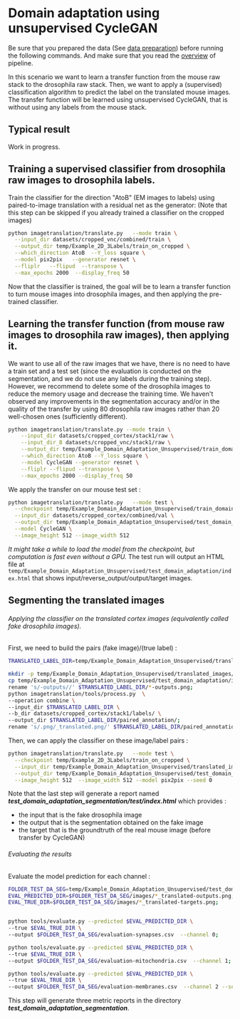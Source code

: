# Domain adaptation using unsupervised CycleGAN

Be sure that you prepared the data (See [data preparation](../README.md)) before running the following commands.
And make sure that you read the [overview](../overview.md) of pipeline.

In this scenario we want to learn a transfer function from the mouse raw stack to the drosophila raw stack. 
Then, we want to apply a (supervised) classification algorithm to predict the label on the translated mouse images.
The transfer function will be learned using unsupervised CycleGAN, that is without using any labels from the mouse stack.

## Typical result

Work in progress.

## Training a supervised classifier from drosophila raw images to drosophila labels.

Train the classifier for the direction "AtoB" (EM images to labels) using paired-to-image translation with a residual net as the generator:
(Note that this step can be skipped if you already trained a classifier on the cropped images)

```bash
python imagetranslation/translate.py   --mode train \
  --input_dir datasets/cropped_vnc/combined/train \
  --output_dir temp/Example_2D_3Labels/train_on_cropped \
  --which_direction AtoB  --Y_loss square \
  --model pix2pix   --generator resnet \
  --fliplr   --flipud  --transpose \
  --max_epochs 2000  --display_freq 50
```

Now that the classifier is trained, the goal will be to learn a transfer function to turn mouse images into drosophila images, and then applying the pre-trained classifier.

## Learning the transfer function (from mouse raw images to drosophila raw images), then applying it.

We want to use all of the raw images that we have, there is no need to have a train set and a test set (since the evaluation is conducted on the segmentation, and we do not use any labels during the training step).
However, we recommend to delete some of the drosophila images to reduce the memory usage and decrease the training time.
We haven't observed any improvements in the segmentation accuracy and/or in the quality of the transfer by using 80 drosophila raw images rather than 20 well-chosen ones (sufficiently different).

```bash
python imagetranslation/translate.py --mode train \
	--input_dir datasets/cropped_cortex/stack1/raw \
	--input_dir_B datasets/cropped_vnc/stack1/raw \
	--output_dir temp/Example_Domain_Adaptation_Unsupervised/train_domain_adaptation \
	--which_direction AtoB --Y_loss square \
	--model CycleGAN --generator resnet \
	--fliplr --flipud --transpose \
	--max_epochs 2000 --display_freq 50
```

We apply the transfer on our mouse test set :

```bash
python imagetranslation/translate.py   --mode test \
  --checkpoint temp/Example_Domain_Adaptation_Unsupervised/train_domain_adaptation \
  --input_dir datasets/cropped_cortex/combined/val \
  --output_dir temp/Example_Domain_Adaptation_Unsupervised/test_domain_adaptation \
  --model CycleGAN \
  --image_height 512 --image_width 512
```

*It might take a while to load the model from the checkpoint, but computation is fast even without a GPU.*
The test run will output an HTML file at `temp/Example_Domain_Adaptation_Unsupervised/test_domain_adaptation/index.html` that shows input/reverse_output/output/target images.

## Segmenting the translated images
###### Applying the classifier on the translated cortex images (equivalently called fake drosophila images).

First, we need to build the pairs (fake image)/(true label) :

```bash
TRANSLATED_LABEL_DIR=temp/Example_Domain_Adaptation_Unsupervised/translated_images/translated;

mkdir -p temp/Example_Domain_Adaptation_Unsupervised/translated_images/translated;
cp temp/Example_Domain_Adaptation_Unsupervised/test_domain_adaptation/images/*-outputs.png $TRANSLATED_LABEL_DIR;
rename 's/-outputs//' $TRANSLATED_LABEL_DIR/*-outputs.png;
python imagetranslation/tools/process.py  \
--operation combine \
--input_dir $TRANSLATED_LABEL_DIR \
--b_dir datasets/cropped_cortex/stack1/labels/ \
--output_dir $TRANSLATED_LABEL_DIR/paired_annotation/;
rename 's/.png/_translated.png/' $TRANSLATED_LABEL_DIR/paired_annotation/*.png;
```

Then, we can apply the classifier on these image/label pairs :

```bash
python imagetranslation/translate.py   --mode test \
  --checkpoint temp/Example_2D_3Labels/train_on_cropped \
  --input_dir temp/Example_Domain_Adaptation_Unsupervised/translated_images/translated/paired_annotation/ \
  --output_dir temp/Example_Domain_Adaptation_Unsupervised/test_domain_adaptation_segmentation \
  --image_height 512  --image_width 512 --model pix2pix --seed 0
```

Note that the last step will generate a report named **_test_domain_adaptation_segmentation/test/index.html_** which provides :
- the input that is the fake drosophila image
- the output that is the segmentation obtained on the fake image
- the target that is the groundtruth of the real mouse image (before transfer by CycleGAN)

###### Evaluating the results

Evaluate the model prediction for each channel :

```bash
FOLDER_TEST_DA_SEG=temp/Example_Domain_Adaptation_Unsupervised/test_domain_adaptation_segmentation;
EVAL_PREDICTED_DIR=$FOLDER_TEST_DA_SEG/images/*_translated-outputs.png;
EVAL_TRUE_DIR=$FOLDER_TEST_DA_SEG/images/*_translated-targets.png;


python tools/evaluate.py --predicted $EVAL_PREDICTED_DIR \
--true $EVAL_TRUE_DIR \
--output $FOLDER_TEST_DA_SEG/evaluation-synapses.csv  --channel 0;

python tools/evaluate.py --predicted $EVAL_PREDICTED_DIR \
--true $EVAL_TRUE_DIR \
--output $FOLDER_TEST_DA_SEG/evaluation-mitochondria.csv  --channel 1;

python tools/evaluate.py --predicted $EVAL_PREDICTED_DIR \
--true $EVAL_TRUE_DIR \
--output $FOLDER_TEST_DA_SEG/evaluation-membranes.csv  --channel 2 --segment_by 1
```

This step will generate three metric reports in the directory **_test_domain_adaptation_segmentation_**.